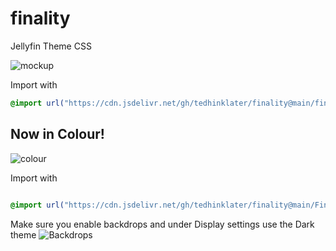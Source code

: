 # finality
Jellyfin Theme CSS

![mockup](https://i.imgur.com/eUmDkgG.png)

Import with

```css
@import url("https://cdn.jsdelivr.net/gh/tedhinklater/finality@main/finality.css");

```

## Now in Colour!
![colour](https://i.imgur.com/qUj2Y8C.png)

Import with

```css

@import url("https://cdn.jsdelivr.net/gh/tedhinklater/finality@main/Finality-Coloured.css");

```

Make sure you enable backdrops and under Display settings use the Dark theme
![Backdrops](https://i.imgur.com/18D9IO3.png)
